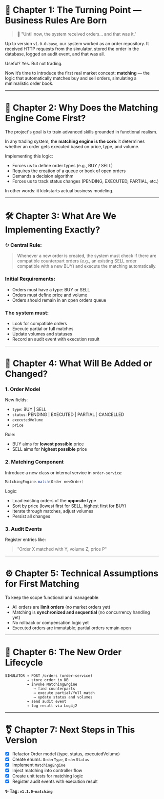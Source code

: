 # 📖 Chapter 1: The Turning Point — Business Rules Are Born

> 😤 "Until now, the system received orders... and that was it."

Up to version `v1.0.0-base`, our system worked as an order repository. It received HTTP requests from the simulator, stored the order in the database, logged an audit event, and that was all.

Useful? Yes. But not trading.

Now it’s time to introduce the first real market concept: **matching** — the logic that automatically matches buy and sell orders, simulating a minimalistic order book.

---

# 🌟 Chapter 2: Why Does the Matching Engine Come First?

The project's goal is to train advanced skills grounded in functional realism.

In any trading system, the **matching engine is the core**: it determines whether an order gets executed based on price, type, and volume.

Implementing this logic:

* Forces us to define order types (e.g., BUY / SELL)
* Requires the creation of a queue or book of open orders
* Demands a decision algorithm
* Forces us to track status changes (PENDING, EXECUTED, PARTIAL, etc.)

In other words: it kickstarts actual business modeling.

---

# 🛠️ Chapter 3: What Are We Implementing Exactly?

### ✨ Central Rule:

> Whenever a new order is created, the system must check if there are compatible counterpart orders (e.g., an existing SELL order compatible with a new BUY) and execute the matching automatically.

### Initial Requirements:

* Orders must have a type: BUY or SELL
* Orders must define price and volume
* Orders should remain in an open orders queue

### The system must:

* Look for compatible orders
* Execute partial or full matches
* Update volumes and statuses
* Record an audit event with execution result

---

# 🧩 Chapter 4: What Will Be Added or Changed?

### 1. Order Model

New fields:

* `type`: BUY | SELL
* `status`: PENDING | EXECUTED | PARTIAL | CANCELLED
* `executedVolume`
* `price`

Rule:

* BUY aims for **lowest possible** price
* SELL aims for **highest possible** price

### 2. Matching Component

Introduce a new class or internal service in `order-service`:

```java
MatchingEngine.match(Order newOrder)
```

Logic:

* Load existing orders of the **opposite** type
* Sort by price (lowest first for SELL, highest first for BUY)
* Iterate through matches, adjust volumes
* Persist all changes

### 3. Audit Events

Register entries like:

> "Order X matched with Y, volume Z, price P"

---

# ⚙️ Chapter 5: Technical Assumptions for First Matching

To keep the scope functional and manageable:

* All orders are **limit orders** (no market orders yet)
* Matching is **synchronized and sequential** (no concurrency handling yet)
* No rollback or compensation logic yet
* Executed orders are immutable; partial orders remain open

---

# 🔄 Chapter 6: The New Order Lifecycle

```
SIMULATOR → POST /orders (order-service)
          → store order in DB
          → invoke MatchingEngine
             → find counterparts
             → execute partial/full match
             → update status and volumes
          → send audit event
          → log result via Log4j2
```

---

# ⚧️ Chapter 7: Next Steps in This Version

* [x] Refactor Order model (type, status, executedVolume)
* [x] Create enums: `OrderType`, `OrderStatus`
* [x] Implement `MatchingEngine`
* [x] Inject matching into controller flow
* [x] Create unit tests for matching logic
* [x] Register audit events with execution result

**✨ Tag: `v1.1.0-matching`**
